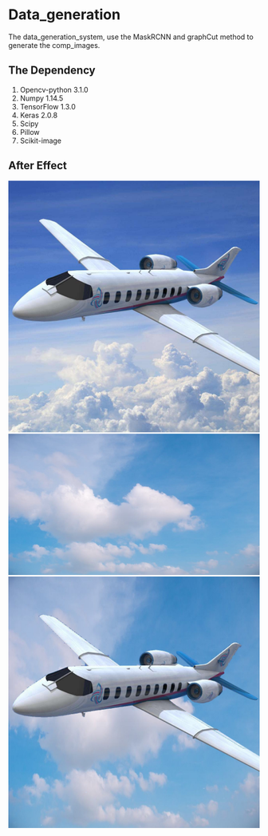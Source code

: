 # Data_generation
The data_generation_system, use the MaskRCNN and graphCut method to generate the comp_images.

## The Dependency
1. Opencv-python 3.1.0
2. Numpy 1.14.5
3. TensorFlow 1.3.0
4. Keras 2.0.8 
5. Scipy
6. Pillow
7. Scikit-image

## After Effect
![The input image](https://github.com/Hongyun1993/Data_generation/blob/master/images/2.jpeg)
![The background](https://github.com/Hongyun1993/Data_generation/blob/master/background/11.jpeg)
![The comp image](https://github.com/Hongyun1993/Data_generation/blob/master/results/2_11.jpeg)
